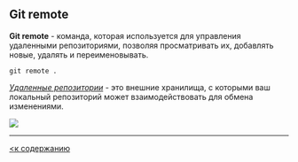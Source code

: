 ## Git remote

**Git remote** - команда, которая используется для управления удаленными репозиториями, позволяя просматривать их, добавлять новые, удалять и переименовывать. 

```bash=
git remote .
```

<u>*Удаленные репозитории*</u> - это внешние хранилища, с которыми ваш локальный репозиторий может взаимодействовать для обмена изменениями.

![](IMG_3585.PNG)

---

[<к содержанию](readme.md)